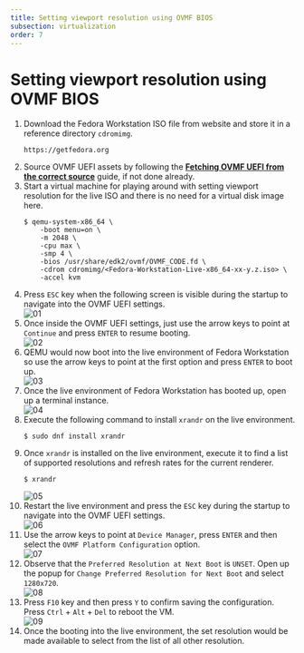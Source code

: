 ```yaml
---
title: Setting viewport resolution using OVMF BIOS  
subsection: virtualization  
order: 7  
---
```


# Setting viewport resolution using OVMF BIOS

1. Download the Fedora Workstation ISO file from website and store it in a reference directory `cdromimg`.  
   ```
   https://getfedora.org
   ```
2. Source OVMF UEFI assets by following the [**Fetching OVMF UEFI from the correct source**](/tools/virtualization/fetching-ovmf-uefi-from-the-correct-source.html) guide, if not done already.  
3. Start a virtual machine for playing around with setting viewport resolution for the live ISO and there is no need for a virtual disk image here.  
   ```console
   $ qemu-system-x86_64 \
       -boot menu=on \
       -m 2048 \
       -cpu max \
       -smp 4 \
       -bios /usr/share/edk2/ovmf/OVMF_CODE.fd \
       -cdrom cdromimg/<Fedora-Workstation-Live-x86_64-xx-y.z.iso> \
       -accel kvm
   ```
4. Press `ESC` key when the following screen is visible during the startup to navigate into the OVMF UEFI settings.  
   ![01](/content/tools/virtualization/images/setting-viewport-resolution-using-ovmf-bios/01.png)
5. Once inside the OVMF UEFI settings, just use the arrow keys to point at `Continue` and press `ENTER` to resume booting.  
   ![02](/content/tools/virtualization/images/setting-viewport-resolution-using-ovmf-bios/02.png)
6. QEMU would now boot into the live environment of Fedora Workstation so use the arrow keys to point at the first option and press `ENTER` to boot up.  
   ![03](/content/tools/virtualization/images/setting-viewport-resolution-using-ovmf-bios/03.png)
7. Once the live environment of Fedora Workstation has booted up, open up a terminal instance.  
   ![04](/content/tools/virtualization/images/setting-viewport-resolution-using-ovmf-bios/04.png)
8. Execute the following command to install `xrandr` on the live environment.  
   ```console
   $ sudo dnf install xrandr
   ```
9. Once `xrandr` is installed on the live environment, execute it to find a list of supported resolutions and refresh rates for the current renderer.  
   ```console
   $ xrandr
   ```
   ![05](/content/tools/virtualization/images/setting-viewport-resolution-using-ovmf-bios/05.png)
10. Restart the live environment and press the `ESC` key during the startup to navigate into the OVMF UEFI settings.  
    ![06](/content/tools/virtualization/images/setting-viewport-resolution-using-ovmf-bios/06.png)
11. Use the arrow keys to point at `Device Manager`, press `ENTER` and then select the `OVMF Platform Configuration` option.  
    ![07](/content/tools/virtualization/images/setting-viewport-resolution-using-ovmf-bios/07.png)
12. Observe that the `Preferred Resolution at Next Boot` is `UNSET`. Open up the popup for `Change Preferred Resolution for Next Boot` and select `1280x720`.  
    ![08](/content/tools/virtualization/images/setting-viewport-resolution-using-ovmf-bios/08.png)
13. Press `F10` key and then press `Y` to confirm saving the configuration. Press `Ctrl` + `Alt` + `Del` to reboot the VM.  
    ![09](/content/tools/virtualization/images/setting-viewport-resolution-using-ovmf-bios/09.png)
14. Once the booting into the live environment, the set resolution would be made available to select from the list of all other resolution.  
